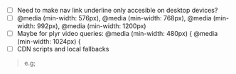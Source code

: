 - [ ] Need to make nav link underline only accesible on desktop devices?
- [ ]  @media (min-width: 576px), @media (min-width: 768px), @media (min-width: 992px), @media (min-width: 1200px) 
- [ ] Maybe for plyr video queries: @media (min-width: 480px) { @media (min-width: 1024px) {
- [ ] CDN scripts and local fallbacks
> e.g; <script src="//ajax.aspnetcdn.com/ajax/jquery/jquery-2.0.0.min.js"></script>
<script>window.jQuery || document.write('<script src="js/jquery-2.0.0.min.js">\x3C/script>')</script>

